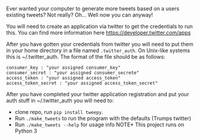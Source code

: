 Ever wanted your computer to generate more tweets based on a users existing tweets?
Not really? Oh... Well now you can anyway!

You will need to create an application via twitter to get the credentials to run this.
You can find more information here https://developer.twitter.com/apps

After you have gotten your credentials from twitter you will need to put them in
your home directory in a file named `.twitter_auth`.
On Unix-like systems this is ~/.twitter_auth. The format of the file should be as
follows:
```
consumer_key : "your assigned consumer_key"
consumer_secret : "your assigned consumer_secrete"
access_token : "your assigned access_token"
access_token_secret : "your assigned access_token_secret"
```
After you have completed your twitter application registration and put your
auth stuff in ~/.twitter_auth you will need to:
- clone repo, run `pip install tweepy`.
- Run `./make_tweets` to run the program with the defaults (Trumps twitter)
- Run `./make_tweets --help` for usage info
NOTE* This project runs on Python 3
